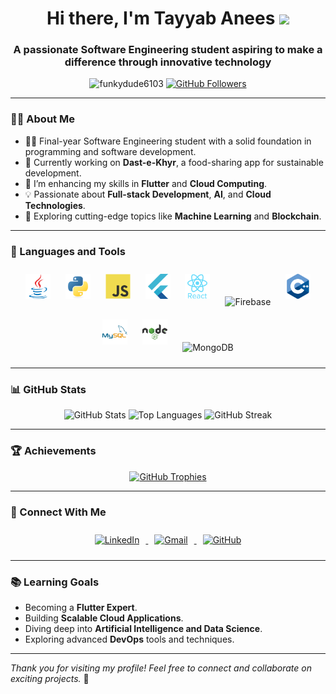 <h1 align="center">Hi there, I'm Tayyab Anees <img src="https://media.giphy.com/media/hvRJCLFzcasrR4ia7z/giphy.gif" width="30px"></h1>
<h3 align="center">A passionate Software Engineering student aspiring to make a difference through innovative technology</h3>

<p align="center"> 
  <img src="https://komarev.com/ghpvc/?username=funkydude6103&label=Profile%20Views&color=0e75b6&style=flat" alt="funkydude6103" />
  <a href="https://github.com/funkydude6103?tab=followers">
    <img src="https://img.shields.io/github/followers/funkydude6103?label=Followers&style=social" alt="GitHub Followers" />
  </a>
</p>

---

### 👨‍💻 About Me
- 🧑‍🎓 Final-year Software Engineering student with a solid foundation in programming and software development.
- 🔭 Currently working on **Dast-e-Khyr**, a food-sharing app for sustainable development.
- 🌱 I’m enhancing my skills in **Flutter** and **Cloud Computing**.
- 💡 Passionate about **Full-stack Development**, **AI**, and **Cloud Technologies**.
- 📖 Exploring cutting-edge topics like **Machine Learning** and **Blockchain**.

---

### 🚀 Languages and Tools
<div align="center">
  <img src="https://raw.githubusercontent.com/devicons/devicon/master/icons/java/java-original.svg" alt="Java" width="40" height="40" style="margin: 10px;">
  <img src="https://raw.githubusercontent.com/devicons/devicon/master/icons/python/python-original.svg" alt="Python" width="40" height="40" style="margin: 10px;">
  <img src="https://raw.githubusercontent.com/devicons/devicon/master/icons/javascript/javascript-original.svg" alt="JavaScript" width="40" height="40" style="margin: 10px;">
  <img src="https://raw.githubusercontent.com/devicons/devicon/master/icons/flutter/flutter-original.svg" alt="Flutter" width="40" height="40" style="margin: 10px;">
  <img src="https://raw.githubusercontent.com/devicons/devicon/master/icons/react/react-original-wordmark.svg" alt="React" width="40" height="40" style="margin: 10px;">
  <img src="https://www.vectorlogo.zone/logos/firebase/firebase-icon.svg" alt="Firebase" width="40" height="40" style="margin: 10px;">
  <img src="https://raw.githubusercontent.com/devicons/devicon/master/icons/cplusplus/cplusplus-original.svg" alt="C++" width="40" height="40" style="margin: 10px;">
  <img src="https://raw.githubusercontent.com/devicons/devicon/master/icons/mysql/mysql-original-wordmark.svg" alt="MySQL" width="40" height="40" style="margin: 10px;">
  <img src="https://raw.githubusercontent.com/devicons/devicon/master/icons/nodejs/nodejs-original-wordmark.svg" alt="Node.js" width="40" height="40" style="margin: 10px;">
  <img src="https://www.vectorlogo.zone/logos/mongodb/mongodb-ar21.svg" alt="MongoDB" width="40" height="40" style="margin: 10px;">
</div>

---

### 📊 GitHub Stats
<div align="center">
  <img src="https://github-readme-stats.vercel.app/api?username=funkydude6103&show_icons=true&locale=en&theme=radical" alt="GitHub Stats" height="180px">
  <img src="https://github-readme-stats.vercel.app/api/top-langs?username=funkydude6103&show_icons=true&locale=en&layout=compact&theme=radical" alt="Top Languages" height="180px">
  <img src="https://github-readme-streak-stats.herokuapp.com/?user=funkydude6103&theme=radical" alt="GitHub Streak" height="180px">
</div>

---

### 🏆 Achievements
<div align="center">
  <a href="https://github.com/ryo-ma/github-profile-trophy">
    <img src="https://github-profile-trophy.vercel.app/?username=funkydude6103&theme=onedark" alt="GitHub Trophies">
  </a>
</div>

---

### 🤝 Connect With Me
<div align="center">
  <a href="https://linkedin.com/in/tayyab-anees-211b1b253" target="_blank">
    <img src="https://raw.githubusercontent.com/rahuldkjain/github-profile-readme-generator/master/src/images/icons/Social/linked-in-alt.svg" alt="LinkedIn" width="40" height="40" style="margin: 10px;">
  </a>
  <a href="mailto:tayyabanees6103@gmail.com">
    <img src="https://www.vectorlogo.zone/logos/gmail/gmail-icon.svg" alt="Gmail" width="40" height="40" style="margin: 10px;">
  </a>
  <a href="https://github.com/funkydude6103">
    <img src="https://raw.githubusercontent.com/rahuldkjain/github-profile-readme-generator/master/src/images/icons/Social/github.svg" alt="GitHub" width="40" height="40" style="margin: 10px;">
  </a>
</div>

---

### 📚 Learning Goals
- Becoming a **Flutter Expert**.
- Building **Scalable Cloud Applications**.
- Diving deep into **Artificial Intelligence and Data Science**.
- Exploring advanced **DevOps** tools and techniques.

---

*Thank you for visiting my profile! Feel free to connect and collaborate on exciting projects.* 🚀
